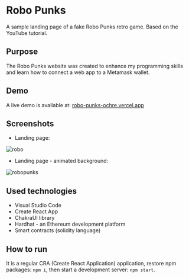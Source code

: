 # Robo Punks

A sample landing page of a fake Robo Punks retro game. Based on the YouTube tutorial.

## Purpose

The Robo Punks website was created to enhance my programming skills and learn how to connect a web app to a Metamask wallet.

## Demo

A live demo is available at: [robo-punks-ochre.vercel.app](robo-punks-ochre.vercel.app)

## Screenshots

- Landing page:

![robo](https://user-images.githubusercontent.com/27026036/207710769-98c1eaa8-1ae3-434c-a624-f56d89a7f5a2.png)

- Landing page - animated background:

![robopunks](https://user-images.githubusercontent.com/27026036/207710188-5f0ca989-a9ec-4bc5-8bff-cd93bc8a5b9b.gif)

## Used technologies

- Visual Studio Code
- Create React App
- ChakraUI library
- Hardhat - an Ethereum development platform
- Smart contracts (solidity language)

## How to run

It is a regular CRA (Create React Application) application, restore npm packages: `npm i`, then start a development server: `npm start`.
